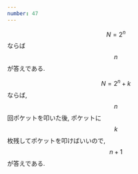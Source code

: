 ```yaml
---
number: 47
---
```

$$ N = 2^n $$ ならば $$ n $$ が答えである.

$$ N = 2^n+k $$ ならば, $$ n $$ 回ポケットを叩いた後, ポケットに $$ k $$ 枚残してポケットを叩けばいいので, $$ n+1 $$ が答えである.
